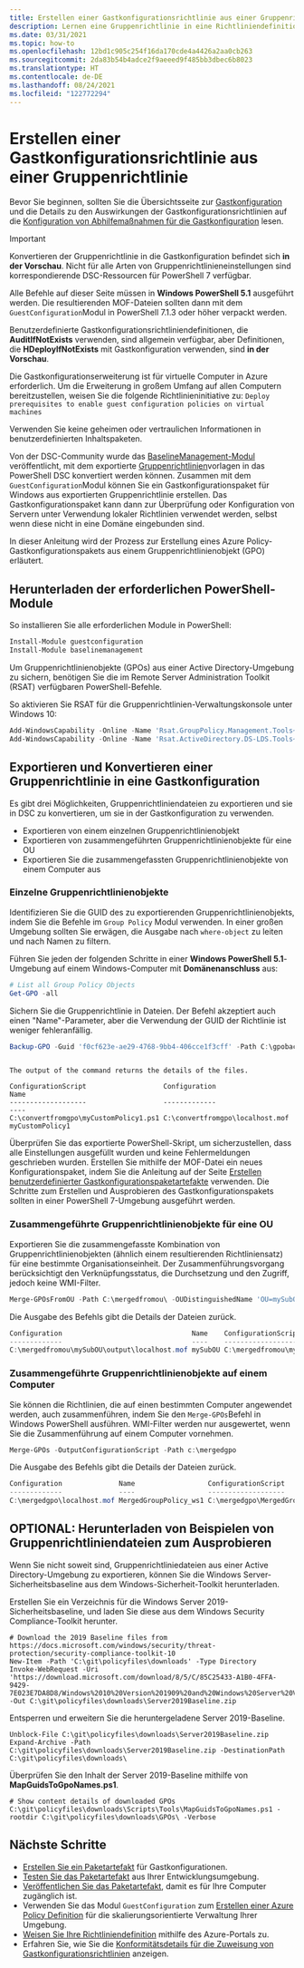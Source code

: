 ```yaml
---
title: Erstellen einer Gastkonfigurationsrichtlinie aus einer Gruppenrichtlinie
description: Lernen eine Gruppenrichtlinie in eine Richtliniendefinition zu konvertieren.
ms.date: 03/31/2021
ms.topic: how-to
ms.openlocfilehash: 12bd1c905c254f16da170cde4a4426a2aa0cb263
ms.sourcegitcommit: 2da83b54b4adce2f9aeeed9f485bb3dbec6b8023
ms.translationtype: HT
ms.contentlocale: de-DE
ms.lasthandoff: 08/24/2021
ms.locfileid: "122772294"
---
```

# <a name="how-to-create-a-guest-configuration-policy-from-group-policy"></a>Erstellen einer Gastkonfigurationsrichtlinie aus einer Gruppenrichtlinie

Bevor Sie beginnen, sollten Sie die Übersichtsseite zur [Gastkonfiguration](../concepts/guest-configuration.md) und die Details zu den Auswirkungen der Gastkonfigurationsrichtlinien auf die [Konfiguration von Abhilfemaßnahmen für die Gastkonfiguration](../concepts/guest-configuration-policy-effects.md) lesen.

> [!IMPORTANT]
> Konvertieren der Gruppenrichtlinie in die Gastkonfiguration befindet sich **in der Vorschau**. Nicht für alle Arten von Gruppenrichtlinieneinstellungen sind korrespondierende DSC-Ressourcen für PowerShell 7 verfügbar.
>
> Alle Befehle auf dieser Seite müssen in **Windows PowerShell 5.1** ausgeführt werden.
> Die resultierenden MOF-Dateien sollten dann mit dem `GuestConfiguration`Modul in PowerShell 7.1.3 oder höher verpackt werden.
> 
> Benutzerdefinierte Gastkonfigurationsrichtliniendefinitionen, die **AuditlfNotExists** verwenden, sind allgemein verfügbar, aber Definitionen, die **HDeploylfNotExists** mit Gastkonfiguration verwenden, sind **in der Vorschau**.
> 
> Die Gastkonfigurationserweiterung ist für virtuelle Computer in Azure erforderlich. Um die Erweiterung in großem Umfang auf allen Computern bereitzustellen, weisen Sie die folgende Richtlinieninitiative zu: `Deploy prerequisites to enable guest configuration policies on
> virtual machines`
>
> Verwenden Sie keine geheimen oder vertraulichen Informationen in benutzerdefinierten Inhaltspaketen.

Von der DSC-Community wurde das [BaselineManagement-Modul](https://github.com/microsoft/BaselineManagement) veröffentlicht, mit dem exportierte [Gruppenrichtlinien](/support/windows-server/group-policy/group-policy-overview)vorlagen in das PowerShell DSC konvertiert werden können. Zusammen mit dem `GuestConfiguration`Modul können Sie ein Gastkonfigurationspaket für Windows aus exportierten Gruppenrichtlinie erstellen. Das Gastkonfigurationspaket kann dann zur Überprüfung oder Konfiguration von Servern unter Verwendung lokaler Richtlinien verwendet werden, selbst wenn diese nicht in eine Domäne eingebunden sind.

In dieser Anleitung wird der Prozess zur Erstellung eines Azure Policy-Gastkonfigurationspakets aus einem Gruppenrichtlinienobjekt (GPO) erläutert.

## <a name="download-required-powershell-modules"></a>Herunterladen der erforderlichen PowerShell-Module

So installieren Sie alle erforderlichen Module in PowerShell:

```powershell
Install-Module guestconfiguration
Install-Module baselinemanagement
```

Um Gruppenrichtlinienobjekte (GPOs) aus einer Active Directory-Umgebung zu sichern, benötigen Sie die im Remote Server Administration Toolkit (RSAT) verfügbaren PowerShell-Befehle.

So aktivieren Sie RSAT für die Gruppenrichtlinien-Verwaltungskonsole unter Windows 10:

```powerShell
Add-WindowsCapability -Online -Name 'Rsat.GroupPolicy.Management.Tools~~~~0.0.1.0'
Add-WindowsCapability -Online -Name 'Rsat.ActiveDirectory.DS-LDS.Tools~~~~0.0.1.0'
```

## <a name="export-and-convert-group-policy-to-guest-configuration"></a>Exportieren und Konvertieren einer Gruppenrichtlinie in eine Gastkonfiguration

Es gibt drei Möglichkeiten, Gruppenrichtliniendateien zu exportieren und sie in DSC zu konvertieren, um sie in der Gastkonfiguration zu verwenden.

- Exportieren von einem einzelnen Gruppenrichtlinienobjekt
- Exportieren von zusammengeführten Gruppenrichtlinienobjekte für eine OU
- Exportieren Sie die zusammengefassten Gruppenrichtlinienobjekte von einem Computer aus

### <a name="single-group-policy-object"></a>Einzelne Gruppenrichtlinienobjekte

Identifizieren Sie die GUID des zu exportierenden Gruppenrichtlinienobjekts, indem Sie die Befehle im `Group Policy` Modul verwenden. In einer großen Umgebung sollten Sie erwägen, die Ausgabe nach `where-object` zu leiten und nach Namen zu filtern.

Führen Sie jeden der folgenden Schritte in einer **Windows PowerShell 5.1**-Umgebung auf einem Windows-Computer mit **Domänenanschluss** aus:

```powershell
# List all Group Policy Objects
Get-GPO -all
```

Sichern Sie die Gruppenrichtlinie in Dateien. Der Befehl akzeptiert auch einen "Name"-Parameter, aber die Verwendung der GUID der Richtlinie ist weniger fehleranfällig.

```powershell
Backup-GPO -Guid 'f0cf623e-ae29-4768-9bb4-406cce1f3cff' -Path C:\gpobackup\
```

```

The output of the command returns the details of the files.

ConfigurationScript                   Configuration                   Name
-------------------                   -------------                   ----
C:\convertfromgpo\myCustomPolicy1.ps1 C:\convertfromgpo\localhost.mof myCustomPolicy1
```

Überprüfen Sie das exportierte PowerShell-Skript, um sicherzustellen, dass alle Einstellungen ausgefüllt wurden und keine Fehlermeldungen geschrieben wurden. Erstellen Sie mithilfe der MOF-Datei ein neues Konfigurationspaket, indem Sie die Anleitung auf der Seite [Erstellen benutzerdefinierter Gastkonfigurationspaketartefakte](./guest-configuration-create.md) verwenden.
Die Schritte zum Erstellen und Ausprobieren des Gastkonfigurationspakets sollten in einer PowerShell 7-Umgebung ausgeführt werden.

### <a name="merged-group-policy-objects-for-an-ou"></a>Zusammengeführte Gruppenrichtlinienobjekte für eine OU

Exportieren Sie die zusammengefasste Kombination von Gruppenrichtlinienobjekten (ähnlich einem resultierenden Richtliniensatz) für eine bestimmte Organisationseinheit. Der Zusammenführungsvorgang berücksichtigt den Verknüpfungsstatus, die Durchsetzung und den Zugriff, jedoch keine WMI-Filter.

```powershell
Merge-GPOsFromOU -Path C:\mergedfromou\ -OUDistinguishedName 'OU=mySubOU,OU=myOU,DC=mydomain,DC=local' -OutputConfigurationScript
```

Die Ausgabe des Befehls gibt die Details der Dateien zurück.

```powershell
Configuration                                Name    ConfigurationScript
-------------                                ----    -------------------
C:\mergedfromou\mySubOU\output\localhost.mof mySubOU C:\mergedfromou\mySubOU\output\mySubOU.ps1
```

### <a name="merged-group-policy-objects-from-within-a-machine"></a>Zusammengeführte Gruppenrichtlinienobjekte auf einem Computer

Sie können die Richtlinien, die auf einen bestimmten Computer angewendet werden, auch zusammenführen, indem Sie den `Merge-GPOs`Befehl in Windows PowerShell ausführen. WMI-Filter werden nur ausgewertet, wenn Sie die Zusammenführung auf einem Computer vornehmen.

```powershell
Merge-GPOs -OutputConfigurationScript -Path c:\mergedgpo
```

Die Ausgabe des Befehls gibt die Details der Dateien zurück.

```powershell
Configuration              Name                  ConfigurationScript                    PolicyDetails
-------------              ----                  -------------------                    -------------
C:\mergedgpo\localhost.mof MergedGroupPolicy_ws1 C:\mergedgpo\MergedGroupPolicy_ws1.ps1 {@{Name=myEnforcedPolicy; Ap...
```

## <a name="optional-download-sample-group-policy-files-for-testing"></a>OPTIONAL: Herunterladen von Beispielen von Gruppenrichtliniendateien zum Ausprobieren

Wenn Sie nicht soweit sind, Gruppenrichtliniedateien aus einer Active Directory-Umgebung zu exportieren, können Sie die Windows Server-Sicherheitsbaseline aus dem Windows-Sicherheit-Toolkit herunterladen.

Erstellen Sie ein Verzeichnis für die Windows Server 2019-Sicherheitsbaseline, und laden Sie diese aus dem Windows Security Compliance-Toolkit herunter.

```azurepowershell-interactive
# Download the 2019 Baseline files from https://docs.microsoft.com/windows/security/threat-protection/security-compliance-toolkit-10
New-Item -Path 'C:\git\policyfiles\downloads' -Type Directory
Invoke-WebRequest -Uri 'https://download.microsoft.com/download/8/5/C/85C25433-A1B0-4FFA-9429-7E023E7DA8D8/Windows%2010%20Version%201909%20and%20Windows%20Server%20Version%201909%20Security%20Baseline.zip' -Out C:\git\policyfiles\downloads\Server2019Baseline.zip
```

Entsperren und erweitern Sie die heruntergeladene Server 2019-Baseline.

```azurepowershell-interactive
Unblock-File C:\git\policyfiles\downloads\Server2019Baseline.zip
Expand-Archive -Path C:\git\policyfiles\downloads\Server2019Baseline.zip -DestinationPath C:\git\policyfiles\downloads\
```

Überprüfen Sie den Inhalt der Server 2019-Baseline mithilfe von **MapGuidsToGpoNames.ps1**.

```azurepowershell-interactive
# Show content details of downloaded GPOs
C:\git\policyfiles\downloads\Scripts\Tools\MapGuidsToGpoNames.ps1 -rootdir C:\git\policyfiles\downloads\GPOs\ -Verbose
```

## <a name="next-steps"></a>Nächste Schritte

- [Erstellen Sie ein Paketartefakt](./guest-configuration-create.md) für Gastkonfigurationen.
- [Testen Sie das Paketartefakt](./guest-configuration-create-test.md) aus Ihrer Entwicklungsumgebung.
- [Veröffentlichen Sie das Paketartefakt](./guest-configuration-create-publish.md), damit es für Ihre Computer zugänglich ist.
- Verwenden Sie das Modul `GuestConfiguration` zum [Erstellen einer Azure Policy Definition](./guest-configuration-create-definition.md) für die skalierungsorientierte Verwaltung Ihrer Umgebung.
- [Weisen Sie Ihre Richtliniendefinition](../assign-policy-portal.md) mithilfe des Azure-Portals zu.
- Erfahren Sie, wie Sie die [Konformitätsdetails für die Zuweisung von Gastkonfigurationsrichtlinien](./determine-non-compliance.md#compliance-details-for-guest-configuration) anzeigen.
